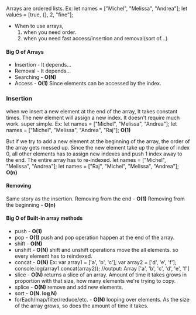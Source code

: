 Arrays are ordered lists.
Ex:
	let names = ["Michel", "Melissa", "Andrea"];
	let values = [true, {}, 2, "fine"];

- When to use arrays,
	1. when you need order.
	2. when you need fast access/insertion and removal(sort of...)

#### Big O of Arrays
- Insertion - It depends...
- Removal - It depends...
- Searching - **O(N)**
- Access - **O(1)**
	Since elements can be accessed by the index.

### Insertion
when we insert a new element at the end of the array, It takes constant times. The new element will assign a new index. It doesn't require much work. super simple.
Ex: 
let names = ["Michel", "Melissa", "Andrea"];
let names = ["Michel", "Melissa", "Andrea", "Raj"];
	**O(1)**

But if we try to add a new element at the beginning of the array, the order of the array gets messed up. Since the new element take up the place of index 0, all other elements has to assign new indexes and push 1 index away to the end. The entire array has to re-indexed. 
let names = ["Michel", "Melissa", "Andrea"];
let names = ["Raj", "Michel", "Melissa", "Andrea"];
	**O(n)**

#### Removing
Same story as the insertion. 
Removing from the end - **O(1)**
Removing from the beginning - **O(n)**

#### Big O of  Built-in array methods
- push - **O(1)**
- pop - **O(1)**
	push and pop operation happen at the end of the array. 
- shift - **O(N)**
- unshift - **O(N)**
	shift and unshift operations move the all elements. so every element has to reindexed.
- concat - **O(N)**
	Ex:
		var array1 = ['a', 'b', 'c'];
		var array2 = ['d', 'e', 'f'];
		console.log(array1.concat(array2));
		//output: Array ['a', 'b', 'c', 'd', 'e', 'f']
- slice - **O(N)**
	returns a slice of an array.
	Amount of time it takes grows in proportion with that size, how many elements we're trying to copy. 
- splice - **O(N)**
	remove and add new elements.
- sort - **O(N. log N)**
- forEach/map/filter/reduce/etc. - **O(N)**
	looping over elements. As the size of the array grows, so does the amount of time it takes.

